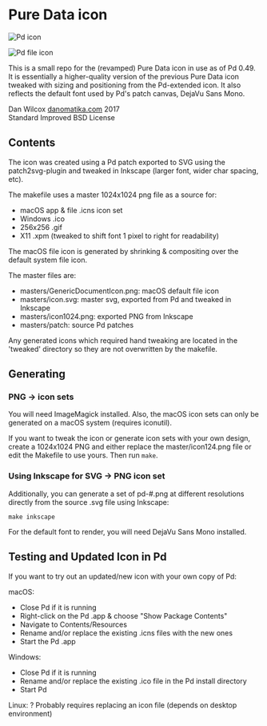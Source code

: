 # Pure Data icon

![Pd icon](https://github.com/pure-data/pd-icon/raw/master/masters/icon1024.png)

![Pd file icon](https://github.com/pure-data/pd-icon/raw/master/pd-file.png)

This is a small repo for the (revamped) Pure Data icon in use as of Pd 0.49. It is essentially a higher-quality version of the previous Pure Data icon tweaked with sizing and positioning from the Pd-extended icon. It also reflects the default font used by Pd's patch canvas, DejaVu Sans Mono.

Dan Wilcox [danomatika.com](http://danomatika.com) 2017  
Standard Improved BSD License

Contents
--------

The icon was created using a Pd patch exported to SVG using the patch2svg-plugin and tweaked in Inkscape (larger font, wider char spacing, etc).

The makefile uses a master 1024x1024 png file as a source for:

* macOS app & file .icns icon set
* Windows .ico
* 256x256 .gif
* X11 .xpm (tweaked to shift font 1 pixel to right for readability)

The macOS file icon is generated by shrinking & compositing over the default system file icon.

The master files are:

* masters/GenericDocumentIcon.png: macOS default file icon
* masters/icon.svg: master svg, exported from Pd and tweaked in Inkscape
* masters/icon1024.png: exported PNG from Inkscape
* masters/patch: source Pd patches

Any generated icons which required hand tweaking are located in the 'tweaked' directory so they are not overwritten by the makefile.

Generating
----------

### PNG -> icon sets

You will need ImageMagick installed. Also, the macOS icon sets can only be generated on a macOS system (requires iconutil).

If you want to tweak the icon or generate icon sets with your own design, create a 1024x1024 PNG and either replace the master/icon124.png file or edit the Makefile to use yours. Then run `make`.

### Using Inkscape for SVG -> PNG icon set

Additionally, you can generate a set of pd-#.png at different resolutions directly from the source .svg file using Inkscape:

    make inkscape

For the default font to render, you will need DejaVu Sans Mono installed.

Testing and Updated Icon in Pd
------------------------------

If you want to try out an updated/new icon with your own copy of Pd:

macOS: 

  * Close Pd if it is running
  * Right-click on the Pd .app & choose "Show Package Contents"
  * Navigate to Contents/Resources
  * Rename and/or replace the existing .icns files with the new ones
  * Start the Pd .app

Windows:
  
  * Close Pd if it is running
  * Rename and/or replace the existing .ico file in the Pd install directory
  * Start Pd

Linux: ? Probably requires replacing an icon file (depends on desktop environment)
